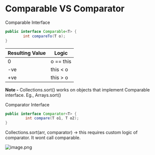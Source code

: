 # Comparable VS Comparator

Comparable Interface 

```java
public interface Comparable<T> {
		int compareTo(T o);
}
```

| **Resulting Value** | **Logic** |
| --- | --- |
| 0 | o == this |
| -ve | this < o |
| +ve | this > o |

**Note -** Collections.sort() works on objects that implement Comparable interface. Eg., Arrays.sort()

Comparator Interface

```java
public interface Comparator<T> {
		 int compare(T o1, T o2);
}
```

Collections.sort(arr, comparator) → this requires custom logic of comparator. It wont call comparable.

![image.png](https://prod-files-secure.s3.us-west-2.amazonaws.com/997b3f08-8d91-4863-b9a7-b592d6f05125/f516a2f0-1dcb-4ba4-9676-40b280a49b0c/image.png)